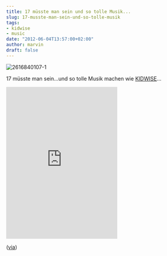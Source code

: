 ```yaml
---
title: 17 müsste man sein und so tolle Musik...
slug: 17-musste-man-sein-und-so-tolle-musik
tags:
- kidwise
- music
date: "2012-06-04T13:57:00+02:00"
author: marvin
draft: false
---
```

![2616840107-1](/images/2616840107-1.jpg)

17 müsste man sein...und so tolle Musik machen wie
[KIDWISE](http://kidwise.bandcamp.com/)...

<iframe width="300" height="410" style="position: relative; display: block; width: 300px; height: 410px;" src="https://bandcamp.com/EmbeddedPlayer/v=2/album=1439257785/size=grande3/bgcol=FFFFFF/linkcol=4285BB/" allowtransparency="true" frameborder="0">[La
Sagesse by
KIDWISE](http://kidwise.bandcamp.com/album/la-sagesse)</iframe>

([via](http://www.letsgethey.de/2012/06/03/kidwise-la-sagesse/))